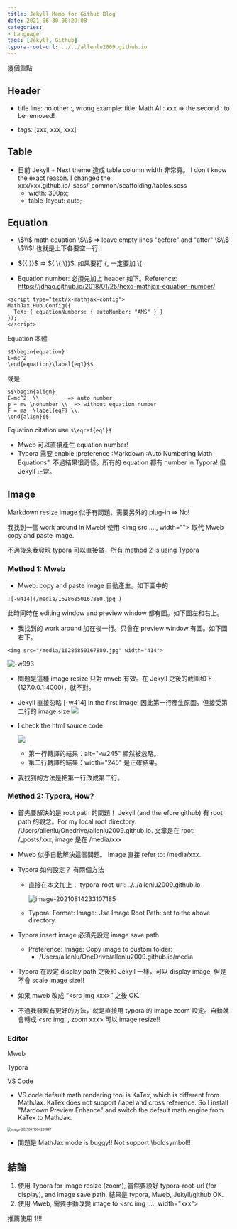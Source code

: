 ```yaml
---
title: Jekyll Memo for Github Blog
date: 2021-06-30 08:29:08
categories:
- Language
tags: [Jekyll, Github]
typora-root-url: ../../allenlu2009.github.io
---
```


幾個重點

## Header
* title line:  no other :,  wrong example:  title: Math AI : xxx => the second : to be removed!

* tags: [xxx, xxx, xxx]

## Table
* 目前 Jekyll + Next theme 造成 table column width 非常寬。 I don't know the exact reason.  I changed the xxx/xxx.github.io/_sass/_common/scaffolding/tables.scss
    * width: 300px;
    * table-layout: auto; 

## Equation

* \\$\\$ math equation \\$\\$ => leave empty lines "before" and "after" \\$\\$ \\$\\$! 也就是上下各要空一行！

* \$\{\{ \}\}\$  => \$\{ \\{ \\}\}\$.  如果要打 {, 一定要加 \\{. 

* Equation number:  必須先加上 header 如下。Reference: https://jdhao.github.io/2018/01/25/hexo-mathjax-equation-number/

```
<script type="text/x-mathjax-config">
MathJax.Hub.Config({
  TeX: { equationNumbers: { autoNumber: "AMS" } }
});
</script>
```

Equation 本體
```
$$\begin{equation}
E=mc^2
\end{equation}\label{eq1}$$
```
或是
```
$$\begin{align}
E=mc^2  \\         => auto number 
p = mv \nonumber \\  => without equation number
F = ma  \label{eqF} \\.  
\end{align}$$
```

Equation citation use `$\eqref{eq1}$`

* Mweb 可以直接產生 equation number!
* Typora 需要 enable :preference :Markdown :Auto Numbering Math Equations".  不過結果很奇怪。所有的 equation 都有 number in Typora!  但 Jekyll 正常。 


## Image
Markdown resize image 似乎有問題，需要另外的 plug-in => No!

我找到一個 work around in Mweb!  使用 <img src ...., width=""> 取代 Mweb copy and paste image.

不過後來我發現 typora 可以直接做，所有 method 2 is using Typora

### Method 1: Mweb

* Mweb: copy and paste image 自動產生。如下圖中的
```
![-w414](/media/16286850167880.jpg )
```
此時同時在 editing window and preview window 都有圖。如下圖左和右上。
* 我找到的 work around 加在後一行。只會在 preview window 有圖。如下圖右下。
```
<img src="/media/16286850167880.jpg" width="414">
```

![-w993](/media/16289455797795.jpg)


* 問題是這種 image resize 只對 mweb 有效。在 Jekyll 之後的截圖如下 (127.0.0.1:4000)，就不對。
*  Jekyll 直接忽略 [-w414] in the first image! 因此第一行產生原圖。但接受第二行的 image size
![](/media/16289465237748.jpg)


* I check the html source code

    ![](/media/16289463211491.jpg)

    * 第一行轉譯的結果：alt="-w245" 顯然被忽略。
    * 第二行轉譯的結果：width="245" 是正確結果。 
* 我找到的方法是把第一行改成第二行。

### Method 2: Typora, How? 

* 首先要解決的是 root path 的問題！ Jekyll (and therefore github) 有 root path 的觀念。For my local root directory:  /Users/allenlu/Onedrive/allenlu2009.github.io.   文章是在 root: /_posts/xxx;  image 是在 /media/xxx

* Mweb 似乎自動解決這個問題。 Image 直接 refer to:  /media/xxx.

* Typora 如何設定？ 有兩個方法

  * 直接在本文加上： typora-root-url: ../../allenlu2009.github.io

    ![image-20210814233107185](/media/image-20210814233107185.png)

  * Typora: Format: Image: Use Image Root Path: set to the above directory 

* Typora insert image 必須先設定 image save path

  * Preference: Image: Copy image to custom folder: 
    * /Users/allenlu/OneDrive/allenlu2009.github.io/media

* Typora 在設定 display path 之後和 Jekyll 一樣，可以 display image, 但是不會 scale image size!!

* 如果 mweb 改成 “\<src img xxx\>”  之後 OK.

* 不過我發現有更好的方法，就是直接用 typora 的 image zoom 設定。自動就會轉成 <src img,  , zoom xxx> 可以 image resize!!



### Editor

Mweb

Typora

VS Code

* VS code default math rendering tool is KaTex, which is different from MathJax.  KaTex does not support /label and cross reference.   So I install "Mardown Preview Enhance" and switch the default math engine from KaTex to MathJax.

<img src="/media/image-20210911004231947.png" alt="image-20210911004231947" style="zoom:50%;" />

* 問題是 MathJax mode is buggy!!  Not support \boldsymbol!!

## 結論

1. 使用 Typora for image resize (zoom), 當然要設好 typora-root-url (for display), and image save path.  結果是 typora, Mweb, Jekyll/github OK.
2. 使用 Mweb,  需要手動改變 image to <src img ...., width="xxx">

推薦使用 1!!!